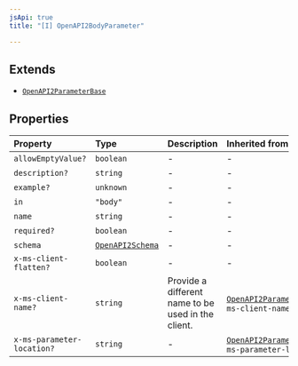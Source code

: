 ```yaml
---
jsApi: true
title: "[I] OpenAPI2BodyParameter"

---
```

## Extends

- [`OpenAPI2ParameterBase`](OpenAPI2ParameterBase.md)

## Properties

| Property | Type | Description | Inherited from |
| :------ | :------ | :------ | :------ |
| `allowEmptyValue?` | `boolean` | - | - |
| `description?` | `string` | - | - |
| `example?` | `unknown` | - | - |
| `in` | `"body"` | - | - |
| `name` | `string` | - | - |
| `required?` | `boolean` | - | - |
| `schema` | [`OpenAPI2Schema`](../type-aliases/OpenAPI2Schema.md) | - | - |
| `x-ms-client-flatten?` | `boolean` | - | - |
| `x-ms-client-name?` | `string` | Provide a different name to be used in the client. | [`OpenAPI2ParameterBase`](OpenAPI2ParameterBase.md).`x-ms-client-name` |
| `x-ms-parameter-location?` | `string` | - | [`OpenAPI2ParameterBase`](OpenAPI2ParameterBase.md).`x-ms-parameter-location` |

